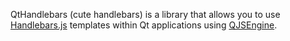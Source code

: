 QtHandlebars (cute handlebars) is a library that allows you to use [Handlebars.js](http://handlebarsjs.com) templates within Qt applications using [QJSEngine](http://doc.qt.io/qt-5/qjsengine.html).
